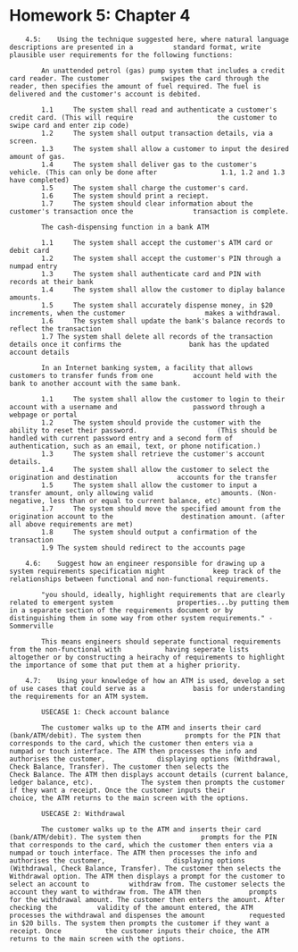 # Homework 5: Chapter 4

		4.5: 	Using the technique suggested here, where natural language descriptions are presented in a 			standard format, write plausible user requirements for the following functions: 

			An unattended petrol (gas) pump system that includes a credit card reader. The customer 			swipes the card through the reader, then specifies the amount of fuel required. The fuel is 			delivered and the customer's account is debited.

			1.1 	The system shall read and authenticate a customer's credit card. (This will require 					the customer to swipe card and enter zip code)
			1.2 	The system shall output transaction details, via a screen.
			1.3 	The system shall allow a customer to input the desired amount of gas.
			1.4 	The system shall deliver gas to the customer's vehicle. (This can only be done after 				1.1, 1.2 and 1.3 have completed)
			1.5 	The system shall charge the customer's card.
			1.6 	The system should print a reciept.
			1.7 	The system should clear information about the customer's transaction once the 				transaction is complete.

			The cash-dispensing function in a bank ATM

			1.1 	The system shall accept the customer's ATM card or debit card
			1.2 	The system shall accept the customer's PIN through a numpad entry
			1.3 	The system shall authenticate card and PIN with records at their bank
			1.4 	The system shall allow the customer to diplay balance amounts.
			1.5 	The system shall accurately dispense money, in $20 increments, when the customer 					makes a withdrawal.
			1.6 	The system shall update the bank's balance records to reflect the transaction
			1.7	The system shall delete all records of the transaction details once it confirms the 				bank has the updated account details	

			In an Internet banking system, a facility that allows customers to transfer funds from one 			account held with the bank to another account with the same bank.

			1.1 	The system shall allow the customer to login to their account with a username and 					password through a webpage or portal
			1.2 	The system should provide the customer with the ability to reset their password. 					(This should be handled with current password entry and a second form of 				authentication, such as an email, text, or phone notification.)
			1.3 	The system shall retrieve the customer's account details.
			1.4 	The system shall allow the customer to select the origination and destination 				accounts for the transfer
			1.5 	The system shall allow the customer to input a transfer amount, only allowing valid 				amounts. (Non-negative, less than or equal to current balance, etc)
			1.7 	The system should move the specified amount from the origination account to the 				destination amount. (after all above requirements are met)
			1.8 	The system should output a confirmation of the transaction
			1.9	The system should redirect to the accounts page

		4.6:	Suggest how an engineer responsible for drawing up a system requirements specification might 			keep track of the relationships between functional and non-functional requirements.
	
			"you should, ideally, highlight requirements that are clearly related to emergent system 				properties...by putting them in a separate section of the requirements document or by 			distinguishing them in some way from other system requirements." - Sommerville

			This means engineers should seperate functional requirements from the non-functional with 			having seperate lists altogether or by constructing a heirachy of requirements to highlight 			the importance of some that put them at a higher priority.

		4.7:	Using your knowledge of how an ATM is used, develop a set of use cases that could serve as a 			basis for understanding the requirements for an ATM system.

			USECASE 1: Check account balance

			The customer walks up to the ATM and inserts their card (bank/ATM/debit). The system then 			prompts for the PIN that corresponds to the card, which the customer then enters via a 			numpad or touch interface. The ATM then processes the info and authorises the customer, 			displaying options (Withdrawal, Check Balance, Transfer). The customer then selects the 			Check Balance. The ATM then displays account details (current balance, ledger balance, etc). 			The system then prompts the customer if they want a receipt. Once the customer inputs their 			choice, the ATM returns to the main screen with the options.

			USECASE 2: Withdrawal

			The customer walks up to the ATM and inserts their card (bank/ATM/debit). The system then 				prompts for the PIN that corresponds to the card, which the customer then enters via a 					numpad or touch interface. The ATM then processes the info and authorises the customer, 				displaying options (Withdrawal, Check Balance, Transfer). The customer then selects the 			Withdrawal option. The ATM then displays a prompt for the customer to select an account to 			withdraw from. The customer selects the account they want to withdraw from. The ATM then 			prompts for the withdrawal amount. The customer then enters the amount. After checking the 			validity of the amount entered, the ATM processes the withdrawal and dispenses the amount 			requested in $20 bills. The system then prompts the customer if they want a receipt. Once 			the customer inputs their choice, the ATM returns to the main screen with the options.












